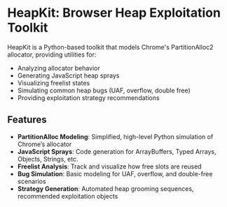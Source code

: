 # HeapKit: Browser Heap Exploitation Toolkit

HeapKit is a Python-based toolkit that models Chrome's PartitionAlloc2 allocator, 
providing utilities for:

- Analyzing allocator behavior
- Generating JavaScript heap sprays
- Visualizing freelist states
- Simulating common heap bugs (UAF, overflow, double free)
- Providing exploitation strategy recommendations

## Features

- **PartitionAlloc Modeling**: Simplified, high-level Python simulation of Chrome’s allocator
- **JavaScript Sprays**: Code generation for ArrayBuffers, Typed Arrays, Objects, Strings, etc.
- **Freelist Analysis**: Track and visualize how free slots are reused
- **Bug Simulation**: Basic modeling for UAF, overflow, and double-free scenarios
- **Strategy Generation**: Automated heap grooming sequences, recommended exploitation objects
